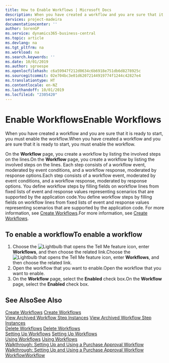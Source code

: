 ```yaml
---
title: How to Enable Workflows | Microsoft Docs
description: When you have created a workflow and you are sure that it is ready to start, you must enable the workflow.
services: project-madeira
documentationcenter: ''
author: SorenGP
ms.service: dynamics365-business-central
ms.topic: article
ms.devlang: na
ms.tgt_pltfrm: na
ms.workload: na
ms.search.keywords: ''
ms.date: 10/01/2019
ms.author: sgroespe
ms.openlocfilehash: c6a59947f212d0634c6b6918e751db6d8278925c
ms.sourcegitcommit: 02e704bc3e01d62072144919774f1244c42827e4
ms.translationtype: HT
ms.contentlocale: en-NZ
ms.lasthandoff: 10/01/2019
ms.locfileid: "2305420"
---
```

# <a name="enable-workflows"></a><span data-ttu-id="c8e40-103">Enable Workflows</span><span class="sxs-lookup"><span data-stu-id="c8e40-103">Enable Workflows</span></span>
<span data-ttu-id="c8e40-104">When you have created a workflow and you are sure that it is ready to start, you must enable the workflow.</span><span class="sxs-lookup"><span data-stu-id="c8e40-104">When you have created a workflow and you are sure that it is ready to start, you must enable the workflow.</span></span>  

 <span data-ttu-id="c8e40-105">On the **Workflow** page, you create a workflow by listing the involved steps on the lines.</span><span class="sxs-lookup"><span data-stu-id="c8e40-105">On the **Workflow** page, you create a workflow by listing the involved steps on the lines.</span></span> <span data-ttu-id="c8e40-106">Each step consists of a workflow event, moderated by event conditions, and a workflow response, moderated by response options.</span><span class="sxs-lookup"><span data-stu-id="c8e40-106">Each step consists of a workflow event, moderated by event conditions, and a workflow response, moderated by response options.</span></span> <span data-ttu-id="c8e40-107">You define workflow steps by filling fields on workflow lines from fixed lists of event and response values representing scenarios that are supported by the application code.</span><span class="sxs-lookup"><span data-stu-id="c8e40-107">You define workflow steps by filling fields on workflow lines from fixed lists of event and response values representing scenarios that are supported by the application code.</span></span> <span data-ttu-id="c8e40-108">For more information, see [Create Workflows](across-how-to-create-workflows.md).</span><span class="sxs-lookup"><span data-stu-id="c8e40-108">For more information, see [Create Workflows](across-how-to-create-workflows.md).</span></span>  

## <a name="to-enable-a-workflow"></a><span data-ttu-id="c8e40-109">To enable a workflow</span><span class="sxs-lookup"><span data-stu-id="c8e40-109">To enable a workflow</span></span>  
1.  <span data-ttu-id="c8e40-110">Choose the ![Lightbulb that opens the Tell Me feature](media/ui-search/search_small.png "Tell me what you want to do") icon, enter **Workflows**, and then choose the related link.</span><span class="sxs-lookup"><span data-stu-id="c8e40-110">Choose the ![Lightbulb that opens the Tell Me feature](media/ui-search/search_small.png "Tell me what you want to do") icon, enter **Workflows**, and then choose the related link.</span></span>  
2.  <span data-ttu-id="c8e40-111">Open the workflow that you want to enable.</span><span class="sxs-lookup"><span data-stu-id="c8e40-111">Open the workflow that you want to enable.</span></span>  
3.  <span data-ttu-id="c8e40-112">On the **Workflow** page, select the **Enabled** check box.</span><span class="sxs-lookup"><span data-stu-id="c8e40-112">On the **Workflow** page, select the **Enabled** check box.</span></span>  

## <a name="see-also"></a><span data-ttu-id="c8e40-113">See Also</span><span class="sxs-lookup"><span data-stu-id="c8e40-113">See Also</span></span>  
 <span data-ttu-id="c8e40-114">[Create Workflows](across-how-to-create-workflows.md) </span><span class="sxs-lookup"><span data-stu-id="c8e40-114">[Create Workflows](across-how-to-create-workflows.md) </span></span>  
 <span data-ttu-id="c8e40-115">[View Archived Workflow Step Instances](across-how-to-view-archived-workflow-step-instances.md) </span><span class="sxs-lookup"><span data-stu-id="c8e40-115">[View Archived Workflow Step Instances](across-how-to-view-archived-workflow-step-instances.md) </span></span>  
 <span data-ttu-id="c8e40-116">[Delete Workflows](across-how-to-delete-workflows.md) </span><span class="sxs-lookup"><span data-stu-id="c8e40-116">[Delete Workflows](across-how-to-delete-workflows.md) </span></span>  
 <span data-ttu-id="c8e40-117">[Setting Up Workflows](across-set-up-workflows.md) </span><span class="sxs-lookup"><span data-stu-id="c8e40-117">[Setting Up Workflows](across-set-up-workflows.md) </span></span>  
 <span data-ttu-id="c8e40-118">[Using Workflows](across-use-workflows.md) </span><span class="sxs-lookup"><span data-stu-id="c8e40-118">[Using Workflows](across-use-workflows.md) </span></span>  
 <span data-ttu-id="c8e40-119">[Walkthrough: Setting Up and Using a Purchase Approval Workflow](walkthrough-setting-up-and-using-a-purchase-approval-workflow.md) </span><span class="sxs-lookup"><span data-stu-id="c8e40-119">[Walkthrough: Setting Up and Using a Purchase Approval Workflow](walkthrough-setting-up-and-using-a-purchase-approval-workflow.md) </span></span>  
 [<span data-ttu-id="c8e40-120">Workflow</span><span class="sxs-lookup"><span data-stu-id="c8e40-120">Workflow</span></span>](across-workflow.md)   

